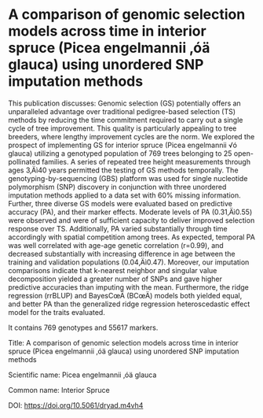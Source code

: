 # A comparison of genomic selection models across time in interior spruce (Picea engelmannii ‚óä glauca) using unordered SNP imputation methods

This publication discusses: Genomic selection (GS) potentially offers an unparalleled advantage over traditional pedigree-based selection (TS) methods by reducing the time commitment required to carry out a single cycle of tree improvement. This quality is particularly appealing to tree breeders, where lengthy improvement cycles are the norm. We explored the prospect of implementing GS for interior spruce (Picea engelmannii √ó glauca) utilizing a genotyped population of 769 trees belonging to 25 open-pollinated families. A series of repeated tree height measurements through ages 3‚Äì40 years permitted the testing of GS methods temporally. The genotyping-by-sequencing (GBS) platform was used for single nucleotide polymorphism (SNP) discovery in conjunction with three unordered imputation methods applied to a data set with 60% missing information. Further, three diverse GS models were evaluated based on predictive accuracy (PA), and their marker effects. Moderate levels of PA (0.31‚Äì0.55) were observed and were of sufficient capacity to deliver improved selection response over TS. Additionally, PA varied substantially through time accordingly with spatial competition among trees. As expected, temporal PA was well correlated with age-age genetic correlation (r=0.99), and decreased substantially with increasing difference in age between the training and validation populations (0.04‚Äì0.47). Moreover, our imputation comparisons indicate that k-nearest neighbor and singular value decomposition yielded a greater number of SNPs and gave higher predictive accuracies than imputing with the mean. Furthermore, the ridge regression (rrBLUP) and BayesCœÄ (BCœÄ) models both yielded equal, and better PA than the generalized ridge regression heteroscedastic effect model for the traits evaluated.

It contains 769 genotypes and 55617 markers.

Title: A comparison of genomic selection models across time in interior spruce (Picea engelmannii ‚óä glauca) using unordered SNP imputation methods

Scientific name: Picea engelmannii ‚óä glauca

Common name: Interior Spruce

DOI: https://doi.org/10.5061/dryad.m4vh4


